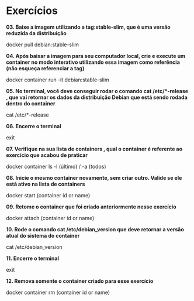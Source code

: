 # Exercícios

**03. Baixe a imagem utilizando a tag:stable-slim, que é uma versão reduzida da distribuição**

docker pull debian:stable-slim

**04. Após baixar a imagem para seu computador local, crie e execute um container no modo interativo utilizando essa imagem como referência (não esqueça referenciar a tag)**

docker container run -it debian:stable-slim

**05. No terminal, você deve conseguir rodar o comando cat /etc/*-release , que vai retornar os dados da distribuição Debian que está sendo rodada dentro do container**

cat /etc/*-release

**06. Encerre o terminal**

exit

**07. Verifique na sua lista de containers , qual o container é referente ao exercício que acabou de praticar**

docker container ls -l (último) / -a (todos)

**08. Inicie o mesmo container novamente, sem criar outro. Valide se ele está ativo na lista de containers**

docker start (container id or name)

**09. Retome o container que foi criado anteriormente nesse exercício**

docker attach (container id or name)

**10. Rode o comando cat /etc/debian_version que deve retornar a versão atual do sistema do container**

cat /etc/debian_version

**11. Encerre o terminal**

exit

**12. Remova somente o container criado para esse exercício**

docker container rm (container id or name)
